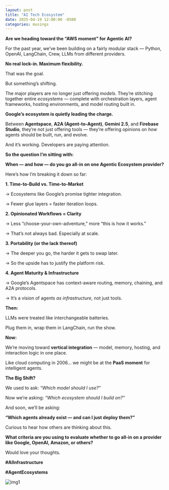 ```yaml
---
layout: post
title: "AI Tech Ecosystem"
date: 2025-04-19 12:00:00 -0500
categories: musings
---
```


**Are we heading toward the “AWS moment” for Agentic AI?**

  

For the past year, we’ve been building on a fairly modular stack — Python, OpenAI, LangChain, Crew, LLMs from different providers.

  

**No real lock-in. Maximum flexibility.**

That was the goal.

  

But something’s shifting.

  

The major players are no longer just offering _models_. They’re stitching together entire _ecosystems_ — complete with orchestration layers, agent frameworks, hosting environments, and model routing built in.

  

**Google’s ecosystem is quietly leading the charge.**

Between **Agentspace**, **A2A (Agent-to-Agent)**, **Gemini 2.5**, and **Firebase Studio**, they’re not just offering tools — they’re offering opinions on _how_ agents should be built, run, and evolve.

  

And it’s working. Developers are paying attention.



**So the question I’m sitting with:**

**When — and how — do you go all-in on one Agentic Ecosystem provider?**

  

Here’s how I’m breaking it down so far:

  

**1. Time-to-Build vs. Time-to-Market**

→ Ecosystems like Google’s promise tighter integration.

→ Fewer glue layers = faster iteration loops.

  

**2. Opinionated Workflows = Clarity**

→ Less “choose-your-own-adventure,” more “this is how it works.”

→ That’s not always bad. Especially at scale.

  

**3. Portability (or the lack thereof)**

→ The deeper you go, the harder it gets to swap later.

→ So the upside has to justify the platform risk.

  

**4. Agent Maturity & Infrastructure**

→ Google’s Agentspace has context-aware routing, memory, chaining, and A2A protocols.

→ It’s a vision of agents _as infrastructure_, not just tools.


**Then:**

LLMs were treated like interchangeable batteries.

Plug them in, wrap them in LangChain, run the show.

  

**Now:**

We’re moving toward **vertical integration** — model, memory, hosting, and interaction logic in one place.

Like cloud computing in 2006… we might be at the **PaaS moment** for intelligent agents.


**The Big Shift?**

  

We used to ask: _“Which model should I use?”_

Now we’re asking: _“Which ecosystem should I build on?”_

  

And soon, we’ll be asking:

**“Which agents already exist — and can I just deploy them?”**

  

Curious to hear how others are thinking about this.

  

**What criteria are you using to evaluate whether to go all-in on a provider like Google, OpenAI, Amazon, or others?**

Would love your thoughts.


**#AIInfrastructure**

**#AgentEcosystems**

![img1](https://media.licdn.com/dms/image/v2/D4E22AQGXs0nYBdvyOw/feedshare-shrink_800/B4EZZN8tg4HcAg-/0/1745064484009?e=1747872000&v=beta&t=aTB5XGnulmTek52Bjx8Z_N-p2_A59D55s0kOMjaB_ZQ)
